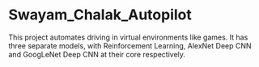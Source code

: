 # Swayam_Chalak_Autopilot
This project automates driving in virtual environments like games. It has three separate models, with Reinforcement Learning, AlexNet Deep CNN and GoogLeNet Deep CNN at their core respectively.

